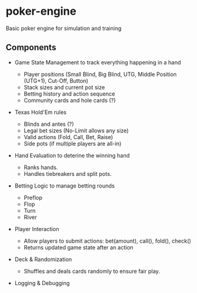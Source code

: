 # poker-engine
Basic poker engine for simulation and training

## Components

* Game State Management to track everything happening in a hand
  - Player positions (Small Blind, Big Blind, UTG, Middle Position (UTG+1), Cut-Off, Button)
  - Stack sizes and current pot size
  - Betting history and action sequence
  - Community cards and hole cards (?)

* Texas Hold'Em rules
  - Blinds and antes (?)
  - Legal bet sizes (No-Limit allows any size)
  - Valid actions (Fold, Call, Bet, Raise)
  - Side pots (if multiple players are all-in)

* Hand Evaluation to deterine the winning hand 
  - Ranks hands.
  - Handles tiebreakers and split pots.

* Betting Logic to manage betting rounds
  - Preflop  
  - Flop  
  - Turn
  - River

* Player Interaction
  - Allow players to submit actions: bet(amount), call(), fold(), check()
  - Returns updated game state after an action

* Deck & Randomization
  - Shuffles and deals cards randomly to ensure fair play.

* Logging & Debugging